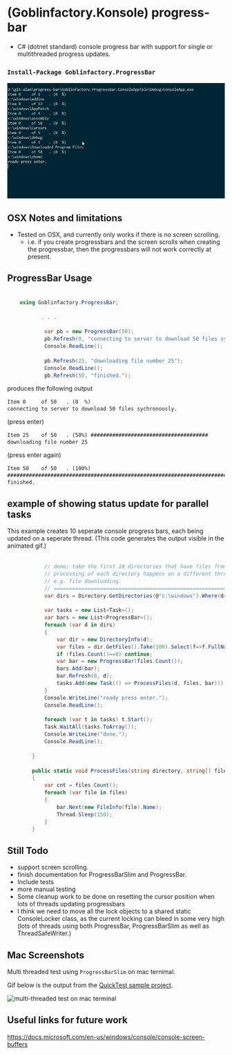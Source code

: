 # (Goblinfactory.Konsole) progress-bar

- C# (dotnet standard) console progress bar with support for single or multithreaded progress updates.

### `Install-Package Goblinfactory.ProgressBar`

![InstallProgressBar](progressbar.gif)

## OSX Notes and limitations

- Tested on OSX, and currently only works if there is no screen scrolling.
    - i.e. if you create progressbars and the screen scrolls when creating the progressbar, then the progressbars will not work correctly at present.

## ProgressBar Usage

```csharp

    using Goblinfactory.ProgressBar;

           . . .

            var pb = new ProgressBar(50);
            pb.Refresh(0, "connecting to server to download 50 files sychronously.");
            Console.ReadLine();

            pb.Refresh(25, "downloading file number 25");
            Console.ReadLine();
            pb.Refresh(50, "finished.");
```

produces the following output

```text
Item 0     of 50   . (0  %)
connecting to server to download 50 files sychronously.
```

(press enter)

```text
Item 25    of 50   . (50%) ######################################
downloading file number 25
```

(press enter again)

```text
Item 50    of 50   . (100%) ############################################################################
finished.
```

## example of showing status update for parallel tasks

This example creates 10 seperate console progress bars, each being updated on a seperate thread. (This code generates the output visible in the animated gif.)

```csharp

            // demo; take the first 10 directories that have files from c:\windows, and then pretends to process (list) them.
            // processing of each directory happens on a different thread, to simulate multiple background tasks,
            // e.g. file downloading.
            // ==============================================================================================================
            var dirs = Directory.GetDirectories(@"c:\windows").Where(d=> Directory.GetFiles(d).Count()>0).Take(10);

            var tasks = new List<Task>();
            var bars = new List<ProgressBar>();
            foreach (var d in dirs)
            {
                var dir = new DirectoryInfo(d);
                var files = dir.GetFiles().Take(100).Select(f=>f.FullName).ToArray();
                if (files.Count()==0) continue;
                var bar = new ProgressBar(files.Count());
                bars.Add(bar);
                bar.Refresh(0, d);
                tasks.Add(new Task(() => ProcessFiles(d, files, bar)));
            }
            Console.WriteLine("ready press enter.");
            Console.ReadLine();

            foreach (var t in tasks) t.Start();
            Task.WaitAll(tasks.ToArray());
            Console.WriteLine("done.");
            Console.ReadLine();

        }

        public static void ProcessFiles(string directory, string[] files, ProgressBar bar)
        {
            var cnt = files.Count();
            foreach (var file in files)
            {
                bar.Next(new FileInfo(file).Name);
                Thread.Sleep(150);
            }
        }


```

## Still Todo

- support screen scrolling.
- finish documentation for ProgressBarSlim and ProgressBar.
- Include tests
- more manual testing
- Some cleanup work to be done on resetting the cursor position when lots of threads updating progressbars
- I think we need to move all the lock objects to a shared static ConsoleLocker class, as the current locking can bleed in some very high (lots of threads using both ProgressBar, ProgressBarSlim as well as ThreadSafeWriter.)

## Mac Screenshots

Multi threaded test using `ProgressBarSlim` on mac ternimal.

Gif below is the output from the [QuickTest sample project](QuickTest/Program.cs).

![multi-threaded test on mac terminal](progress-bar-on-mac.gif)

## Useful links for future work

https://docs.microsoft.com/en-us/windows/console/console-screen-buffers